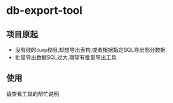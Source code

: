 # db-export-tool

## 项目原起

- 没有线的`dump`权限,却想导出表构,或者根据指定SQL导出部分数据.
- 批量导出数据SQL过大,期望有批量导出工具

## 使用

请查看工具的帮忙说明
